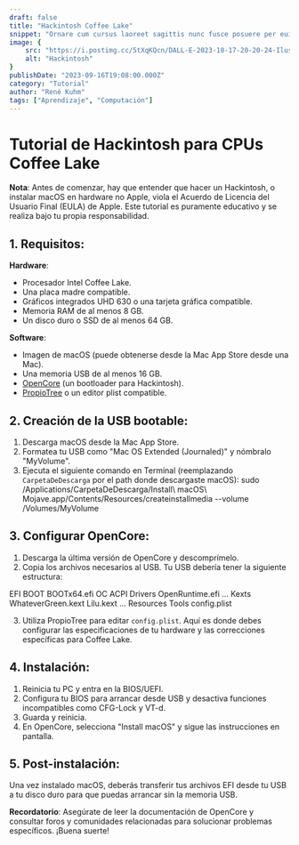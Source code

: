 ```yaml
---
draft: false
title: "Hackintosh Coffee Lake"
snippet: "Ornare cum cursus laoreet sagittis nunc fusce posuere per euismod dis vehicula a, semper fames lacus maecenas dictumst pulvinar neque enim non potenti. Torquent hac sociosqu eleifend potenti."
image: {
    src: "https://i.postimg.cc/5tXqKQcn/DALL-E-2023-10-17-20-20-24-Ilustraci-n-Una-representaci-n-art-stica-de-una-placa-base-con-el-logo.png",
    alt: "Hackintosh"
}
publishDate: "2023-09-16T19:08:00.000Z"
category: "Tutorial"
author: "René Kuhm"
tags: ["Aprendizaje", "Computación"]
---
```


# Tutorial de Hackintosh para CPUs Coffee Lake

**Nota**: Antes de comenzar, hay que entender que hacer un Hackintosh, o instalar macOS en hardware no Apple, viola el Acuerdo de Licencia del Usuario Final (EULA) de Apple. Este tutorial es puramente educativo y se realiza bajo tu propia responsabilidad.

## 1. Requisitos:

**Hardware**:
- Procesador Intel Coffee Lake.
- Una placa madre compatible.
- Gráficos integrados UHD 630 o una tarjeta gráfica compatible.
- Memoria RAM de al menos 8 GB.
- Un disco duro o SSD de al menos 64 GB.

**Software**:
- Imagen de macOS (puede obtenerse desde la Mac App Store desde una Mac).
- Una memoria USB de al menos 16 GB.
- [OpenCore](https://github.com/acidanthera/OpenCorePkg) (un bootloader para Hackintosh).
- [PropioTree](https://github.com/corpnewt/ProperTree) o un editor plist compatible.

## 2. Creación de la USB bootable:

1. Descarga macOS desde la Mac App Store.
2. Formatea tu USB como "Mac OS Extended (Journaled)" y nómbralo "MyVolume".
3. Ejecuta el siguiente comando en Terminal (reemplazando `CarpetaDeDescarga` por el path donde descargaste macOS):
sudo /Applications/CarpetaDeDescarga/Install\ macOS\ Mojave.app/Contents/Resources/createinstallmedia --volume /Volumes/MyVolume


## 3. Configurar OpenCore:

1. Descarga la última versión de OpenCore y descomprímelo.
2. Copia los archivos necesarios al USB. Tu USB debería tener la siguiente estructura:

EFI
BOOT
BOOTx64.efi
OC
ACPI
Drivers
OpenRuntime.efi
...
Kexts
WhateverGreen.kext
Lilu.kext
...
Resources
Tools
config.plist

3. Utiliza PropioTree para editar `config.plist`. Aquí es donde debes configurar las especificaciones de tu hardware y las correcciones específicas para Coffee Lake.

## 4. Instalación:

1. Reinicia tu PC y entra en la BIOS/UEFI.
2. Configura tu BIOS para arrancar desde USB y desactiva funciones incompatibles como CFG-Lock y VT-d.
3. Guarda y reinicia.
4. En OpenCore, selecciona "Install macOS" y sigue las instrucciones en pantalla.

## 5. Post-instalación:

Una vez instalado macOS, deberás transferir tus archivos EFI desde tu USB a tu disco duro para que puedas arrancar sin la memoria USB.

**Recordatorio**: Asegúrate de leer la documentación de OpenCore y consultar foros y comunidades relacionadas para solucionar problemas específicos. ¡Buena suerte!
